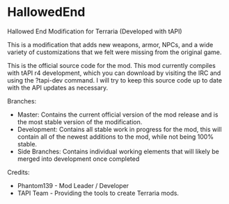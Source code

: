 HallowedEnd
===========

Hallowed End Modification for Terraria (Developed with tAPI)

This is a modification that adds new weapons, armor, NPCs, and a wide variety of customizations that we felt were missing from the original game.

This is the official source code for the mod. This mod currently compiles with tAPI r4 development, which you can download by visiting the IRC and using the ?tapi-dev command. I will try to keep this source code up to date with the API updates as necessary.

Branches: 
* Master: Contains the current official version of the mod release and is the most stable version of the modification.
* Development: Contains all stable work in progress for the mod, this will contain all of the newest additions to the mod, while not being 100% stable.
* Side Branches: Contains individual working elements that will likely be merged into development once completed

Credits:
* Phantom139 - Mod Leader / Developer
* TAPI Team - Providing the tools to create Terraria mods.
